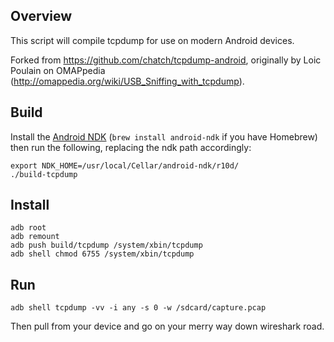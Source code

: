 Overview
--------
This script will compile tcpdump for use on modern Android devices.

Forked from https://github.com/chatch/tcpdump-android, originally by Loic Poulain on OMAPpedia (http://omappedia.org/wiki/USB_Sniffing_with_tcpdump).

Build
-----
Install the [Android NDK](https://developer.android.com/tools/sdk/ndk/index.html) (`brew install android-ndk` if you have Homebrew) then run the following, replacing the ndk path accordingly:  

    export NDK_HOME=/usr/local/Cellar/android-ndk/r10d/
    ./build-tcpdump

Install
-------
    adb root
    adb remount
    adb push build/tcpdump /system/xbin/tcpdump
    adb shell chmod 6755 /system/xbin/tcpdump

Run
---
    adb shell tcpdump -vv -i any -s 0 -w /sdcard/capture.pcap

Then pull from your device and go on your merry way down wireshark road.
